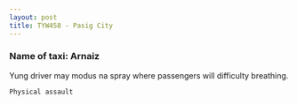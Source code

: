 ```yaml
---
layout: post
title: TYW458 - Pasig City
---
```


### Name of taxi: Arnaiz 

Yung driver may modus na spray where passengers will difficulty breathing.

```Physical assault```

